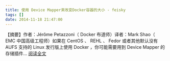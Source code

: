 ```yaml
---
title: 使用 Device Mapper来改变Docker容器的大小 - feisky
tags: []
date: 2014-11-18 21:47:00
---
```


【摘要】作者：Jérôme Petazzoni（ Docker 布道师）译者：Mark Shao（ EMC 中国高级工程师）如果在 CentOS 、 REHL 、 Fedor 或者其他默认没有 AUFS 支持的 Linux 发行版上使用 Docker ，你可能需要用到 Device Mapper 的存储插件... [阅读全文](http://www.cnblogs.com/feisky/p/4106004.html)
